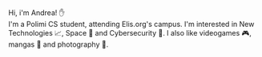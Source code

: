 Hi, i'm Andrea! ✋ 		
I'm a Polimi CS student, attending Elis.org's campus.
I'm interested in New Technologies 📈, Space 🚀 and Cybersecurity 🔐.
I also like videogames 🎮, mangas 📖 and photography 📸.
